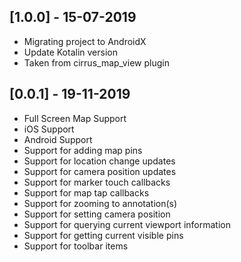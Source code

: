 ## [1.0.0] - 15-07-2019
* Migrating project to AndroidX
* Update Kotalin version
* Taken from cirrus_map_view plugin

## [0.0.1] - 19-11-2019

* Full Screen Map Support
* iOS Support
* Android Support
* Support for adding map pins
* Support for location change updates
* Support for camera position updates
* Support for marker touch callbacks
* Support for map tap callbacks
* Support for zooming to annotation(s)
* Support for setting camera position
* Support for querying current viewport information
* Support for getting current visible pins
* Support for toolbar items
